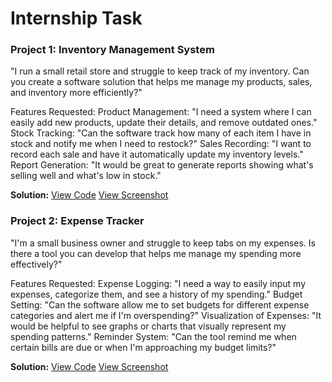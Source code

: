 # Internship Task

### Project 1: Inventory Management System
"I run a small retail store and struggle to keep track of my inventory. Can you create a software solution that
helps me manage my products, sales, and inventory more efficiently?"

Features Requested:
Product Management: "I need a system where I can easily add new products, update their details, and
remove outdated ones."
Stock Tracking: "Can the software track how many of each item I have in stock and notify me when I need to
restock?"
Sales Recording: "I want to record each sale and have it automatically update my inventory levels."
Report Generation: "It would be great to generate reports showing what's selling well and what's low in
stock."

**Solution:**
[View Code](https://github.com/ChrizRoy/prsoftwareservices/blob/main/Project%201/InventoryManagement.java)
[View Screenshot](https://github.com/ChrizRoy/prsoftwareservices/tree/main/Project%201/Screenshots)

### Project 2: Expense Tracker
"I'm a small business owner and struggle to keep tabs on my expenses. Is there a tool you can develop that
helps me manage my spending more effectively?"

Features Requested:
Expense Logging: "I need a way to easily input my expenses, categorize them, and see a history of my
spending."
Budget Setting: "Can the software allow me to set budgets for different expense categories and alert me if
I'm overspending?"
Visualization of Expenses: "It would be helpful to see graphs or charts that visually represent my spending
patterns."
Reminder System: "Can the tool remind me when certain bills are due or when I'm approaching my budget
limits?"

**Solution:**
[View Code](https://github.com/ChrizRoy/prsoftwareservices/blob/main/Project%202/ExpenseTracker.java)
[View Screenshot](https://github.com/ChrizRoy/prsoftwareservices/tree/main/Project%202/Screenshots)
